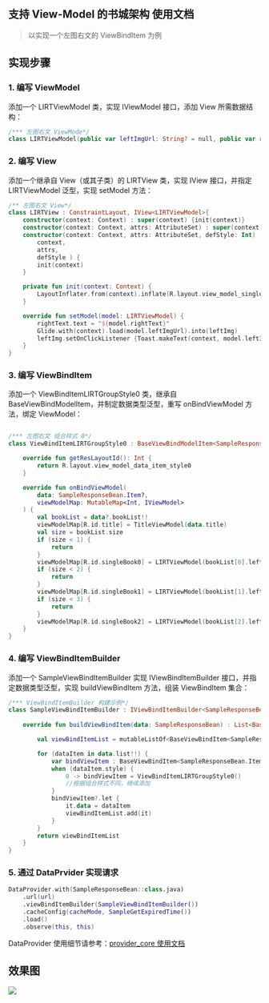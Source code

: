 ## 支持 View-Model 的书城架构 使用文档

> 以实现一个左图右文的 ViewBindItem 为例

## 实现步骤

### 1. 编写 ViewModel

添加一个 LIRTViewModel 类，实现 IViewModel 接口，添加 View 所需数据结构：

```kotlin
/*** 左图右文 ViewMode*/
class LIRTViewModel(public var leftImgUrl: String? = null, public var rightText: String? = null) : IViewModel
```

### 2. 编写 View

添加一个继承自 View（或其子类）的 LIRTView 类，实现 IView 接口，并指定 LIRTViewModel 泛型，实现 setModel 方法：

```kotlin
/** 左图右文 View*/
class LIRTView : ConstraintLayout, IView<LIRTViewModel>{
    constructor(context: Context) : super(context) {init(context)}
    constructor(context: Context, attrs: AttributeSet) : super(context, attrs) {init(context) }
    constructor(context: Context, attrs: AttributeSet, defStyle: Int) : super(
        context,
        attrs,
        defStyle ) {
        init(context)
    }

    private fun init(context: Context) {
        LayoutInflater.from(context).inflate(R.layout.view_model_single_book, this, true)
    }

    override fun setModel(model: LIRTViewModel) {
        rightText.text = "${model.rightText}"
        Glide.with(context).load(model.leftImgUrl).into(leftImg)
        leftImg.setOnClickListener {Toast.makeText(context, model.leftImgUrl, Toast.LENGTH_SHORT).show()}
    }
}
```

### 3. 编写 ViewBindItem

添加一个 ViewBindItemLIRTGroupStyle0 类，继承自 BaseViewBindModelItem，并制定数据类型泛型，重写 onBindViewModel 方法，绑定 ViewModel：

```kotlin

/*** 左图右文 组合样式 0*/
class ViewBindItemLIRTGroupStyle0 : BaseViewBindModelItem<SampleResponseBean.Item>() {

    override fun getResLayoutId(): Int {
        return R.layout.view_model_data_item_style0
    }

    override fun onBindViewModel(
        data: SampleResponseBean.Item?,
        viewModelMap: MutableMap<Int, IViewModel>
    ) {
        val bookList = data?.bookList!!
        viewModelMap[R.id.title] = TitleViewModel(data.title)
        val size = bookList.size
        if (size < 1) {
            return
        }
        viewModelMap[R.id.singleBook0] = LIRTViewModel(bookList[0].leftImgUrl, bookList[0].rightText)
        if (size < 2) {
            return
        }
        viewModelMap[R.id.singleBook1] = LIRTViewModel(bookList[1].leftImgUrl, bookList[1].rightText)
        if (size < 3) {
            return
        }
        viewModelMap[R.id.singleBook2] = LIRTViewModel(bookList[2].leftImgUrl, bookList[2].rightText)
    }
}
```

### 4. 编写 ViewBindItemBuilder

添加一个 SampleViewBindItemBuilder 实现 IViewBindItemBuilder 接口，并指定数据类型泛型，实现 buildViewBindItem 方法，组装 ViewBindItem 集合：

```kotlin
/*** ViewBindItemBuilder 构建示例*/
class SampleViewBindItemBuilder : IViewBindItemBuilder<SampleResponseBean> {
    
    override fun buildViewBindItem(data: SampleResponseBean) : List<BaseViewBindItem<*, out RecyclerView.ViewHolder>> {

        val viewBindItemList = mutableListOf<BaseViewBindItem<SampleResponseBean.Item, BaseViewHolder>>()

        for (dataItem in data.list!!) {
            var bindViewItem : BaseViewBindItem<SampleResponseBean.Item, BaseViewHolder>? = null
            when (dataItem.style) {
                0 -> bindViewItem = ViewBindItemLIRTGroupStyle0()
                //根据组合样式不同，继续添加
            }
            bindViewItem?.let {
                it.data = dataItem
                viewBindItemList.add(it)
            }
        }
        return viewBindItemList
    }
}
```

### 5. 通过 DataPrvider 实现请求

```kotlin
DataProvider.with(SampleResponseBean::class.java)
    .url(url)
    .viewBindItemBuilder(SampleViewBindItemBuilder())
    .cacheConfig(cacheMode, SampleGetExpiredTime())
    .load()
    .observe(this, this)
```
DataProvider 使用细节请参考：[provider_core 使用文档](../provider_core/README.md)

## 效果图

![](https://gitee.com/luluzhang/ImageCDN/raw/master/blog/20201112211149.png)